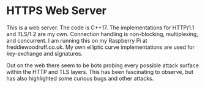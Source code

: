 # HTTPS Web Server
This is a web server. The code is C++17. The implementations for HTTP/1.1 and TLS/1.2 are my own.
Connection handling is non-blocking, multiplexing, and concurrent.
I am running this on my Raspberry Pi at freddiewoodruff.co.uk.
My own elliptic curve implementations are used for key-exchange and signatures.

Out on the web there seem to be bots probing every possible attack surface within the HTTP and TLS layers.
This has been fascinating to observe, but has also highlighted some curious bugs and other attacks.
